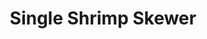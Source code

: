 ---
title: "Single Shrimp Skewer"
description: ""
price_s: ""
price_l: ""
price_lg: "4"
weight: "2"
hidden: true
---